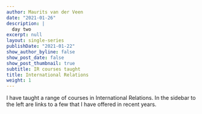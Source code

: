```yaml
---
author: Maurits van der Veen
date: "2021-01-26"
description: |
  day two
excerpt: null
layout: single-series
publishDate: "2021-01-22"
show_author_byline: false
show_post_date: false
show_post_thumbnail: true
subtitle: IR courses taught
title: International Relations
weight: 1
---
```


I have taught a range of courses in International Relations. In the sidebar to the left are links to a few that I have offered in recent years.